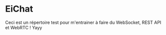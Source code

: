 # EiChat
Ceci est un répertoire test pour m'entrainer à faire du WebSocket, REST API et WebRTC !
Yayy
